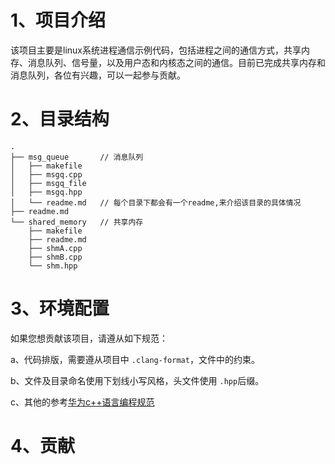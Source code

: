 # 1、项目介绍

该项目主要是linux系统进程通信示例代码，包括进程之间的通信方式，共享内存、消息队列、信号量，以及用户态和内核态之间的通信。目前已完成共享内存和消息队列，各位有兴趣，可以一起参与贡献。

# 2、目录结构

```shell
.
├── msg_queue		// 消息队列
│   ├── makefile
│   ├── msgq.cpp
│   ├── msgq_file
│   ├── msgq.hpp
│   └── readme.md	// 每个目录下都会有一个readme,来介绍该目录的具体情况
├── readme.md
└── shared_memory	// 共享内存
    ├── makefile
    ├── readme.md
    ├── shmA.cpp
    ├── shmB.cpp
    └── shm.hpp
```

# 3、环境配置

如果您想贡献该项目，请遵从如下规范：

a、代码排版，需要遵从项目中 `.clang-format`，文件中的约束。

b、文件及目录命名使用下划线小写风格，头文件使用 `.hpp`后缀。

c、其他的参考[华为c++语言编程规范](https://gitee.com/openharmony/docs/blob/master/zh-cn/contribute/OpenHarmony-cpp-coding-style-guide.md)

# 4、贡献
